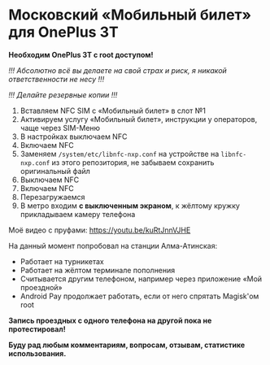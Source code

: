 # Московский «Мобильный билет» для OnePlus 3T

**Необходим OnePlus 3T с root доступом!**

*!!! Абсолютно всё вы делаете на свой страх и риск, я никакой ответственности не несу !!!*

*!!! Делайте резервные копии !!!*

1. Вставляем NFC SIM с «Мобильный билет» в слот №1
2. Активируем услугу «Мобильный билет», инструкции у операторов, чаще через SIM-Меню
3. В настройках выключаем NFC
4. Включаем NFC
5. Заменяем `/system/etc/libnfc-nxp.conf` на устройстве на `libnfc-nxp.conf` из этого репозитория, не забываем сохранить оригинальный файл
6. Выключаем NFC
7. Включаем NFC
8. Перезагружаемся
9. В метро входим **с выключенным экраном**, к жёлтому кружку прикладываем камеру телефона

Моё видео с пруфами: https://youtu.be/kuRtJnnVJHE

На данный момент попробовал на станции Алма-Атинская:
 
* Работает на турникетах
* Работает на жёлтом терминале пополнения
* Считывается другим телефоном, например через приложение «Мой проездной»
* Android Pay продолжает работать, если от него спрятать Magisk'ом root

**Запись проездных с одного телефона на другой пока не протестировал!**

**Буду рад любым комментариям, вопросам, отзывам, статистике использования.**

